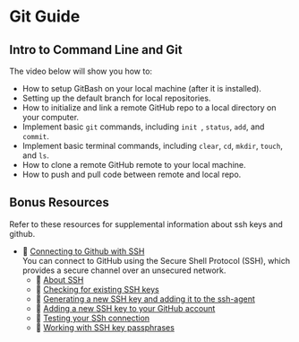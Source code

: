 # Git Guide


## Intro to Command Line and Git
The video below will show you how to:

* How to setup GitBash on your local machine (after it is installed).
* Setting up the default branch for local repositories.
* How to initialize and link a remote GitHub repo to a local directory on your computer.
* Implement basic ```git``` commands, including ```init ```, ```status```, ```add```, and ```commit```.
* Implement basic terminal commands, including ```clear```, ```cd```, ```mkdir```, ```touch```, and ```ls```.
* How to clone a remote GitHub remote to your local machine.
* How to push and pull code between remote and local repo.
<!-- @TODO Create a Video guide on how to use git -->

## Bonus Resources
Refer to these resources for supplemental information about ssh keys and github.

*   📖 [Connecting to Github with SSH](https://docs.github.com/en/authentication/connecting-to-github-with-ssh)<br/> You can connect to GitHub using the Secure Shell Protocol (SSH), which provides a secure channel over an unsecured network.
    *   📖 [About SSH](https://docs.github.com/en/authentication/connecting-to-github-with-ssh/about-ssh)
    *   📖 [Checking for existing SSH keys](https://docs.github.com/en/authentication/connecting-to-github-with-ssh/checking-for-existing-ssh-keys)
    *   📖 [Generating a new SSH key and adding it to the ssh-agent](https://docs.github.com/en/authentication/connecting-to-github-with-ssh/generating-a-new-ssh-key-and-adding-it-to-the-ssh-agent)
    *   📖 [Adding a new SSH key to your GitHub account](https://docs.github.com/en/authentication/connecting-to-github-with-ssh/adding-a-new-ssh-key-to-your-github-account)
    *   📖 [Testing your SSh connection](https://docs.github.com/en/authentication/connecting-to-github-with-ssh/testing-your-ssh-connection)
    *   📖 [Working with SSH key passphrases](https://docs.github.com/en/authentication/connecting-to-github-with-ssh/working-with-ssh-key-passphrases)
<p>&nbsp;</p>
 